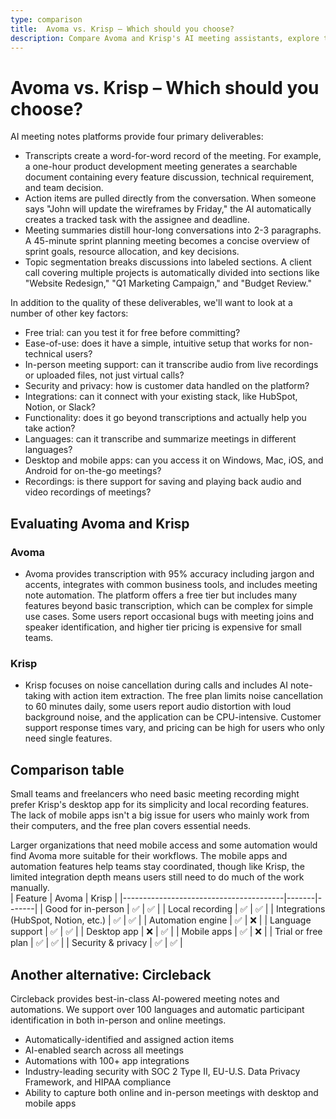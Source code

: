 ```yaml
---
type: comparison
title:  Avoma vs. Krisp – Which should you choose?
description: Compare Avoma and Krisp's AI meeting assistants, explore their key features, pricing, and discover Circleback as an alternative solution for meeting management.
---
```


# Avoma vs. Krisp – Which should you choose?  
AI meeting notes platforms provide four primary deliverables:  
  
* Transcripts create a word-for-word record of the meeting. For example, a one-hour product development meeting generates a searchable document containing every feature discussion, technical requirement, and team decision.  
* Action items are pulled directly from the conversation. When someone says "John will update the wireframes by Friday," the AI automatically creates a tracked task with the assignee and deadline.  
* Meeting summaries distill hour-long conversations into 2-3 paragraphs. A 45-minute sprint planning meeting becomes a concise overview of sprint goals, resource allocation, and key decisions.  
* Topic segmentation breaks discussions into labeled sections. A client call covering multiple projects is automatically divided into sections like "Website Redesign," "Q1 Marketing Campaign," and "Budget Review."  
  
In addition to the quality of these deliverables, we'll want to look at a number of other key factors:  
  
* Free trial: can you test it for free before committing?  
* Ease-of-use: does it have a simple, intuitive setup that works for non-technical users?  
* In-person meeting support: can it transcribe audio from live recordings or uploaded files, not just virtual calls?  
* Security and privacy: how is customer data handled on the platform?  
* Integrations: can it connect with your existing stack, like HubSpot, Notion, or Slack?  
* Functionality: does it go beyond transcriptions and actually help you take action?  
* Languages: can it transcribe and summarize meetings in different languages?  
* Desktop and mobile apps: can you access it on Windows, Mac, iOS, and Android for on-the-go meetings?  
* Recordings: is there support for saving and playing back audio and video recordings of meetings?    
## Evaluating Avoma and Krisp  
### Avoma
* Avoma provides transcription with 95% accuracy including jargon and accents, integrates with common business tools, and includes meeting note automation. The platform offers a free tier but includes many features beyond basic transcription, which can be complex for simple use cases. Some users report occasional bugs with meeting joins and speaker identification, and higher tier pricing is expensive for small teams.

### Krisp
* Krisp focuses on noise cancellation during calls and includes AI note-taking with action item extraction. The free plan limits noise cancellation to 60 minutes daily, some users report audio distortion with loud background noise, and the application can be CPU-intensive. Customer support response times vary, and pricing can be high for users who only need single features.  
## Comparison table    
Small teams and freelancers who need basic meeting recording might prefer Krisp's desktop app for its simplicity and local recording features. The lack of mobile apps isn't a big issue for users who mainly work from their computers, and the free plan covers essential needs.

Larger organizations that need mobile access and some automation would find Avoma more suitable for their workflows. The mobile apps and automation features help teams stay coordinated, though like Krisp, the limited integration depth means users still need to do much of the work manually.  
| Feature                                | Avoma | Krisp |
|----------------------------------------|-------|-------|
| Good for in-person                     | ✅    | ✅    |
| Local recording                        | ✅    | ✅    |
| Integrations (HubSpot, Notion, etc.)   | ✅    | ✅    |
| Automation engine                      | ✅    | ❌    |
| Language support                       | ✅    | ✅    |
| Desktop app                            | ❌    | ✅    |
| Mobile apps                            | ✅    | ❌    |
| Trial or free plan                     | ✅    | ✅    |
| Security & privacy                     | ✅    | ✅    |  
## Another alternative: Circleback  
Circleback provides best-in-class AI-powered meeting notes and automations. We support over 100 languages and automatic participant identification in both in-person and online meetings.  
  
* Automatically-identified and assigned action items  
* AI-enabled search across all meetings  
* Automations with 100+ app integrations  
* Industry-leading security with SOC 2 Type II, EU-U.S. Data Privacy Framework, and HIPAA compliance  
* Ability to capture both online and in-person meetings with desktop and mobile apps  